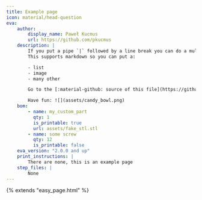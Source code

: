 ```yaml
---
title: Example page
icon: material/head-question
eva: 
    author:
        display_name: Paweł Kucmus
        url: https://github.com/pkucmus
    description: | 
        If you put a pipe `|` followed by a line break you can do a multiline description.
        This supports markdown so you can put a:

        - list
        - image
        - many other

        Go to the [:material-github: source of this file](https://github.com/EVA-3D/contrib-extras/edit/main/docs/index.md) to see how it works.

        Have fun: ![](assets/candy_bowl.png)
    bom:
        - name: my_custom_part
          qty: 1
          is_printable: true
          url: assets/fake_stl.stl
        - name: some screw
          qty: 12
          is_printable: false
    eva_version: "2.0.0 and up"
    print_instructions: | 
        There are none, this is an example page
    step_files: |
        None
---
```


{% extends "easy_page.html" %}

